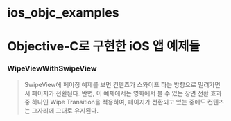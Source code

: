 # ios_objc_examples

Objective-C로 구현한 iOS 앱 예제들
=============================

### WipeViewWithSwipeView
> SwipeView에 페이징 예제를 보면 컨텐츠가 스와이프 하는 방향으로 밀려가면서 페이지가 전환된다.
> 반면, 이 예제에서는 영화에서 볼 수 있는 장면 전환 효과 중 하나인 Wipe Transition을 적용하여, 페이지가 전환되고 있는 중에도 컨텐츠는 그자리에 그대로 유지된다. 
